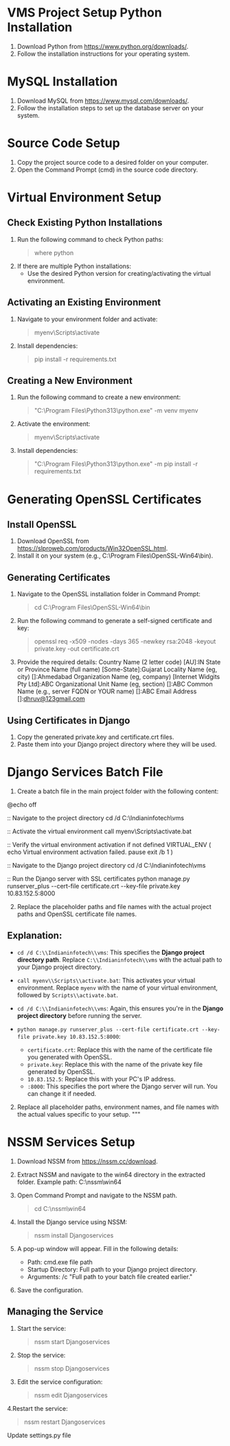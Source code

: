 VMS Project Setup
Python Installation
====================
1. Download Python from https://www.python.org/downloads/.
2. Follow the installation instructions for your operating system.

MySQL Installation
===================
1. Download MySQL from https://www.mysql.com/downloads/.
2. Follow the installation steps to set up the database server on your system.

Source Code Setup
=================
1. Copy the project source code to a desired folder on your computer.
2. Open the Command Prompt (cmd) in the source code directory.

Virtual Environment Setup
=========================
Check Existing Python Installations
-----------------------------------
1. Run the following command to check Python paths:
   > where python
2. If there are multiple Python installations:
   - Use the desired Python version for creating/activating the virtual environment.

Activating an Existing Environment
----------------------------------
1. Navigate to your environment folder and activate:
   > myenv\Scripts\activate
2. Install dependencies:
   > pip install -r requirements.txt

Creating a New Environment
--------------------------
1. Run the following command to create a new environment:
   > "C:\Program Files\Python313\python.exe" -m venv myenv
2. Activate the environment:
   > myenv\Scripts\activate
3. Install dependencies:
   > "C:\Program Files\Python313\python.exe" -m pip install -r requirements.txt





Generating OpenSSL Certificates
===============================
Install OpenSSL
---------------
1. Download OpenSSL from https://slproweb.com/products/Win32OpenSSL.html.
2. Install it on your system (e.g., C:\Program Files\OpenSSL-Win64\bin).

Generating Certificates
-----------------------
1. Navigate to the OpenSSL installation folder in Command Prompt:
   > cd C:\Program Files\OpenSSL-Win64\bin
2. Run the following command to generate a self-signed certificate and key:
   > openssl req -x509 -nodes -days 365 -newkey rsa:2048 -keyout private.key -out certificate.crt
3. Provide the required details:
   Country Name (2 letter code) [AU]:IN
   State or Province Name (full name) [Some-State]:Gujarat
   Locality Name (eg, city) []:Ahmedabad
   Organization Name (eg, company) [Internet Widgits Pty Ltd]:ABC
   Organizational Unit Name (eg, section) []:ABC
   Common Name (e.g., server FQDN or YOUR name) []:ABC
   Email Address []:dhruv@123gmail.com

Using Certificates in Django
----------------------------
1. Copy the generated private.key and certificate.crt files.
2. Paste them into your Django project directory where they will be used.

Django Services Batch File
==========================
1. Create a batch file in the main project folder with the following content:

@echo off

:: Navigate to the project directory
cd /d C:\Indianinfotech\vms

:: Activate the virtual environment
call myenv\Scripts\activate.bat

:: Verify the virtual environment activation
if not defined VIRTUAL_ENV (
    echo Virtual environment activation failed.
    pause
    exit /b 1
)

:: Navigate to the Django project directory
cd /d C:\Indianinfotech\vms

:: Run the Django server with SSL certificates
python manage.py runserver_plus --cert-file certificate.crt --key-file private.key 10.83.152.5:8000

2. Replace the placeholder paths and file names with the actual project paths and OpenSSL certificate file names.

Explanation:
------------
- `cd /d C:\\Indianinfotech\\vms`:
  This specifies the **Django project directory path**. Replace `C:\\Indianinfotech\\vms` with the actual path to your Django project directory.

- `call myenv\\Scripts\\activate.bat`:
  This activates your virtual environment. Replace `myenv` with the name of your virtual environment, followed by `Scripts\\activate.bat`.

- `cd /d C:\\Indianinfotech\\vms`:
  Again, this ensures you're in the **Django project directory** before running the server.

- `python manage.py runserver_plus --cert-file certificate.crt --key-file private.key 10.83.152.5:8000`:
  - `certificate.crt`: Replace this with the name of the certificate file you generated with OpenSSL.
  - `private.key`: Replace this with the name of the private key file generated by OpenSSL.
  - `10.83.152.5`: Replace this with your PC's IP address.
  - `:8000`: This specifies the port where the Django server will run. You can change it if needed.

2. Replace all placeholder paths, environment names, and file names with the actual values specific to your setup.
"""









NSSM Services Setup
===================
1. Download NSSM from https://nssm.cc/download.
2. Extract NSSM and navigate to the win64 directory in the extracted folder.
   Example path: C:\nssm\win64

3. Open Command Prompt and navigate to the NSSM path.
   > cd C:\nssm\win64

4. Install the Django service using NSSM:
   > nssm install Djangoservices

5. A pop-up window will appear. Fill in the following details:
   - Path: cmd.exe file path
   - Startup Directory: Full path to your Django project directory.
   - Arguments: /c "Full path to your batch file created earlier."

6. Save the configuration.

Managing the Service
--------------------
1. Start the service:
   > nssm start Djangoservices

2. Stop the service:
   > nssm stop Djangoservices

3. Edit the service configuration:
   > nssm edit Djangoservices

4.Restart the service:
 > nssm restart Djangoservices


Update settings.py file 
